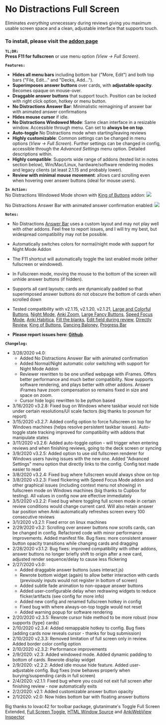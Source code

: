 # No Distractions Full Screen
Eliminates <i>everything</i> unnecessary during reviews giving you maximum usable screen space and a clean, adjustable interface that supports touch.

### To install, please visit the <a href="https://ankiweb.net/shared/info/1049863218">addon page</a>

<b><code>TL;DR:</code></b>  
<b>Press F11 for fullscreen</b> or use menu option <i>(View -&gt; Full Screen)</i>.

<b><code>Features:</code></b>
- <b>Hides all menu bars</b> including bottom bar ("More, Edit") and both top bars ("File, Edit..." and "Decks, Add...").
- <b>Superimposes answer buttons</b> over cards, with <b>adjustable opacity</b>. Becomes opaque on mouse-over.
- <b>Draggable answer buttons</b> that support touch. Position can be locked with right click option, hotkey or menu button.
- <b>No Distractions Answer Bar</b>: Minimalistic reimagining of answer bar with animated answer confirmations
- <b>Hides mouse cursor</b> if idle.
- <b>No Distractions Windowed Mode</b>: Same clean interface in a resizable window. Accessible through menu. Can set to <b>always be on top</b>.
- <b>Auto-toggle</b> No Distractions mode when starting/leaving reviews
- <b>Highly customizable</b>: Common settings can be changed in menu options (<i>View -&gt; Full Screen</i>). Further settings can be changed in config, accessible through the <i>Advanced Settings</i> menu option. Detailed descriptions within.
- <b> Highly compatible</b>: Supports wide range of addons (tested list in notes section below), Win/Mac/Linux, hardware/software rendering modes and legacy clients (at least 2.1.15 and probably lower).
- <b>Review with minimal mouse movement</b>: allows card scrolling even when hovering over answer buttons (ideal for mouse users).

<b><code>In Action:</code></b>  
No Distractions Windowed Mode shown with <a href="https://ankiweb.net/shared/info/374005964" rel="nofollow">King of Buttons</a> addon:
<img src="https://i.ibb.co/44JKxCj/01kg-H1au5l.gif">

No Distractions Answer Bar with animated answer confirmation enabled:
<img src="https://i.ibb.co/p0YLTVS/HKASp-GFBt-W.gif">

<b><code>Notes:</code></b>  
- No Distractions <u>Answer Bar</u> uses a custom layout and may not play well with other addons. Feel free to report issues, and I will try my best, but widespread compatibility may not be possible.
- Automatically switches colors for normal/night mode with support for Night Mode Addon
- The F11 shortcut will automatically toggle the last enabled mode (either fullscreen or windowed).
- In Fullscreen mode, moving the mouse to the bottom of the screen will unhide answer buttons (if hidden).
- Supports all card layouts; cards are dynamically padded so that superimposed answer buttons do not obscure the bottom of cards when scrolled down
- Tested compatibility with v2.1.15, v2.1.20, v2.1.21, <a href="https://ankiweb.net/shared/info/1829090218" rel="nofollow">Large and Colorful Buttons</a>, <a href="https://ankiweb.net/shared/info/1496166067" rel="nofollow">Night Mode</a>, <a href="https://ankiweb.net/shared/info/538879081" rel="nofollow">Anki Zoom</a>, <a href="https://ankiweb.net/shared/info/1042429613" rel="nofollow">Large Fancy Buttons</a>, <a href="https://ankiweb.net/shared/info/1046608507" rel="nofollow">Speed Focus Mode</a>, <a href="https://ankiweb.net/shared/info/1758045507" rel="nofollow">Anki Habitica</a>, <a href="https://ankiweb.net/shared/info/1933645497" rel="nofollow">Fill the blanks</a>, <a href="https://ankiweb.net/shared/info/385888438" rel="nofollow">Edit field during review</a>, <a href="https://ankiweb.net/shared/info/1024346707" rel="nofollow">Directly Review</a>, <a href="https://ankiweb.net/shared/info/374005964" rel="nofollow">King of Buttons</a>, <a href="https://ankiweb.net/shared/info/378638814" rel="nofollow">Dancing Baloney</a>, <a href="https://ankiweb.net/shared/info/2091361802" rel="nofollow">Progress Bar</a>

- <b>Please report issues here: <a href="https://github.com/Quip13/No-Distractions-Full-Screen/issues" rel="nofollow">Github</a></b>.

<b><code>Changelog:</code></b>  
- 3/28/2020 v4.0:
  - Added No Distractions Answer Bar with animated confirmation
  - Added Normal/Night automatic color switching with support for Night Mode Addon
  - Reviewer rewritten to be one unified webpage with iFrames. Offers better performance and much better compatibility. Now supports software rendering, and plays better with other addons. Answer iFrames have zoom compensation so remains fixed in size and space on zoom.
  - Cursor hide logic rewritten to be python based  
- 3/16/2020 v3.2.8: Fixed bug on Windows where taskbar would not hide under certain resolutions/UI scale factors (big thanks to posnum for report)
- 3/15/2020 v3.2.7: Added config option to force fullscreen on top for Windows machines (helps resolve persistent taskbar issues). Auto-toggle state tracking improved for compatibility with addons that manipulate states
- 3/11/2020 v3.2.6: Added auto-toggle option - will trigger when entering reviews and when finishing reviews, going to the deck screen or syncing
- 3/9/2020 v3.2.5: Added option to use old fullscreen renderer for Windows users having issues with the new one. Added "Advanced Settings" menu option that directly links to the config. Config text made easier to read  
- 3/8/2020 v3.2.4: Fixed bug where fullscreen would always show on top  
- 3/8/2020 v3.2.3: Fixed flickering with Speed Focus Mode addon and other graphical issues (including context menu not showing) in fullscreen mode on Windows machines (big thanks to Cupbox for testing). All values in config now are effective immediately  
- 3/5/2020 v3.2.2: Fixed bug where toggling full screen mode in certain review conditions would change current card. Will also retain answer bar position when Anki automatically refreshes screen every 100 consecutive reviews  
- 3/1/2020 v3.2.1: Fixed error on linux machines  
- 2/29/2020 v3.2: Scrolling over answer buttons now scrolls cards, can be changed in config. Refactored code with minor performance improvements. Added manifest file. Bug fixes: more consistent answer button opacity transitions while changing cards and dragging  
- 2/28/2020 v3.1.2: Bug fixes: improved compatibility with other addons, answer buttons no longer briefly shift to origin after a new card, adjusted render sequence/delay to cause less flickering  
- 2/27/2020 v3.0:
  - Added draggable answer buttons (uses interact.js)
  - Rewrote bottom widget (again) to allow better interaction with cards (previously inputs would not register in bottom of screen)
  - Added subtle fade animation to non-opaque answer buttons
  - Added user-configurable delay when redrawing widgets to reduce flicker/artifacts (see config for more info)
  - Added new config and renamed fullscreen hotkey in config
  - Fixed bug with where always-on-top toggle would not reset
  - Added warning popup for software rendering
- 2/20/2020 v2.3.5: Rewrote cursor hide method to be more robust (now supports {type} cards)  
- 2/10/2020 v2.3.4: Added remappable hotkey to config. Bug fixes (adding cards now reveals cursor - thanks for bug submission)  
- 2/10/2020 v2.3.3: Removed limitation of full screen only in review. Added border color config option  
- 2/10/2020 v2.3.2: Performance improvements  
- 2/9/2020: v2.3: Added windowed mode. Added dynamic padding to bottom of cards. Rewrote display widget  
- 2/9/2020: v2.2.2: Added idle mouse hide feature. Added user-adjustable config. Bug fixes (now behaves properly when burying/suspending cards in full screen)  
- 2/4/2020: v2.1.1: Fixed bug where you could not exit full screen after finishing review - now automatically exits  
- 2/2/2020: v2.1: Added customizable answer button opacity  
- 2/1/2020: v2.0: Now hides bottom bar with floating answer buttons  

Big thanks to lovac42 for toolbar package, glutanimate's Toggle Full Screen Extended, <a href="https://ankiweb.net/shared/info/1612375712" rel="nofollow">Full Screen Toggle</a>, <a href="https://ankiweb.net/shared/info/1214415810" rel="nofollow">HTML Window Source</a> and <a href="https://ankiweb.net/shared/info/31746032" rel="nofollow">AnkiWebView Inspector</a>
